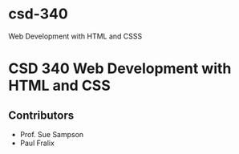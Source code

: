 # csd-340
Web Development with HTML and CSSS
<h1>CSD 340 Web Development with HTML and CSS</h1>
<h2>Contributors</h2>
<ul>
<li>Prof. Sue Sampson</li>
<li>Paul Fralix</li>
</ul>
